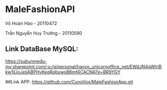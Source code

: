 # MaleFashionAPI
Võ Hoàn Hảo - 20110472

Trần Nguyễn Huy Trường - 20110590

## Link DataBase MySQL: 
https://subunmedu-my.sharepoint.com/:u:/g/personal/haovo_unicornoffice_net/EWdJN4qWlrlBkw1iUoJejjABPHvKeeRqbywoB6mf4CACNA?e=BR9YGY


##Link APP:
https://github.com/CunoVox/MaleFashionApp.git
